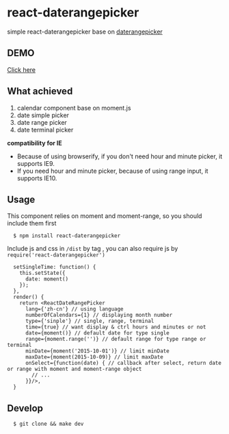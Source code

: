 # react-daterangepicker
simple react-daterangepicker base on [daterangepicker](https://github.com/ElemeFE/daterangepicker)

## DEMO
[Click here](http://youngerheart.github.io/react-daterangepicker/)

## What achieved 
1. calendar component base on moment.js
2. date simple picker
3. date range picker
4. date terminal picker

**compatibility for IE**

* Because of using browserify, if you don't need hour and minute picker, it supports IE9.
* If you need hour and minute picker, because of using range input, it supports IE10.

## Usage

This component relies on moment and moment-range, so you should include them first

      $ npm install react-daterangepicker

Include js and css in `/dist` by tag , you can also require js by `require('react-daterangepicker')`

      setSingleTime: function() {
        this.setState({
          date: moment()
        });
      },
      render() {
        return <ReactDateRangePicker
          lang={'zh-cn'} // using language
          numberOfCalendars={1} // displaying month number
          type={'sinple'} // single, range, terminal
          time={true} // want display & ctrl hours and minutes or not
          date={moment()} // default date for type single
          range={moment.range('')} // default range for type range or terminal
          minDate={moment('2015-10-01')} // limit minDate
          maxDate={moment(2015-10-09)} // limit maxDate
          onSelect={function(date) { // callback after select, return date or range with moment and moment-range object
            // ...
          }}/>,
      }




## Develop

      $ git clone && make dev
